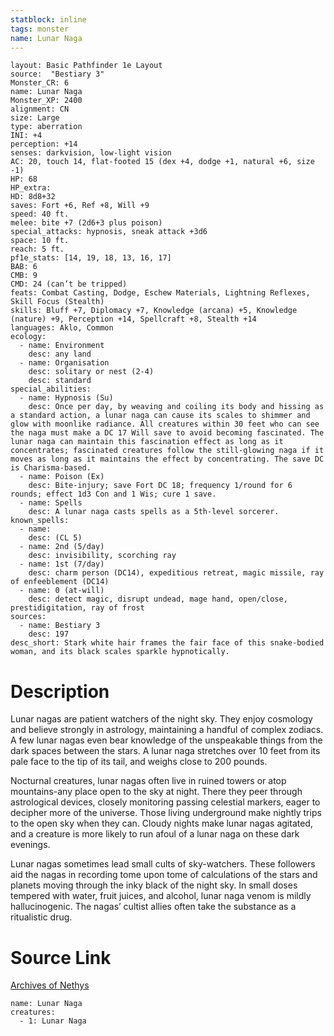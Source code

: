 ```yaml
---
statblock: inline
tags: monster
name: Lunar Naga
---
```

```statblock
layout: Basic Pathfinder 1e Layout
source:  "Bestiary 3"
Monster_CR: 6
name: Lunar Naga
Monster_XP: 2400
alignment: CN
size: Large
type: aberration
INI: +4
perception: +14
senses: darkvision, low-light vision
AC: 20, touch 14, flat-footed 15 (dex +4, dodge +1, natural +6, size -1)
HP: 68
HP_extra: 
HD: 8d8+32
saves: Fort +6, Ref +8, Will +9
speed: 40 ft.
melee: bite +7 (2d6+3 plus poison)
special_attacks: hypnosis, sneak attack +3d6
space: 10 ft.
reach: 5 ft.
pf1e_stats: [14, 19, 18, 13, 16, 17]
BAB: 6
CMB: 9
CMD: 24 (can’t be tripped)
feats: Combat Casting, Dodge, Eschew Materials, Lightning Reflexes, Skill Focus (Stealth)
skills: Bluff +7, Diplomacy +7, Knowledge (arcana) +5, Knowledge (nature) +9, Perception +14, Spellcraft +8, Stealth +14
languages: Aklo, Common
ecology:
  - name: Environment
    desc: any land
  - name: Organisation
    desc: solitary or nest (2-4)
    desc: standard
special_abilities:
  - name: Hypnosis (Su)
    desc: Once per day, by weaving and coiling its body and hissing as a standard action, a lunar naga can cause its scales to shimmer and glow with moonlike radiance. All creatures within 30 feet who can see the naga must make a DC 17 Will save to avoid becoming fascinated. The lunar naga can maintain this fascination effect as long as it concentrates; fascinated creatures follow the still-glowing naga if it moves as long as it maintains the effect by concentrating. The save DC is Charisma-based.
  - name: Poison (Ex)
    desc: Bite-injury; save Fort DC 18; frequency 1/round for 6 rounds; effect 1d3 Con and 1 Wis; cure 1 save.
  - name: Spells
    desc: A lunar naga casts spells as a 5th-level sorcerer.
known_spells:
  - name:
    desc: (CL 5)
  - name: 2nd (5/day)
    desc: invisibility, scorching ray
  - name: 1st (7/day)
    desc: charm person (DC14), expeditious retreat, magic missile, ray of enfeeblement (DC14)
  - name: 0 (at-will)
    desc: detect magic, disrupt undead, mage hand, open/close, prestidigitation, ray of frost
sources:
  - name: Bestiary 3
    desc: 197
desc_short: Stark white hair frames the fair face of this snake-bodied woman, and its black scales sparkle hypnotically.
```
# Description
Lunar nagas are patient watchers of the night sky. They enjoy cosmology and believe strongly in astrology, maintaining a handful of complex zodiacs. A few lunar nagas even bear knowledge of the unspeakable things from the dark spaces between the stars. A lunar naga stretches over 10 feet from its pale face to the tip of its tail, and weighs close to 200 pounds.

Nocturnal creatures, lunar nagas often live in ruined towers or atop mountains-any place open to the sky at night. There they peer through astrological devices, closely monitoring passing celestial markers, eager to decipher more of the universe. Those living underground make nightly trips to the open sky when they can. Cloudy nights make lunar nagas agitated, and a creature is more likely to run afoul of a lunar naga on these dark evenings.

Lunar nagas sometimes lead small cults of sky-watchers. These followers aid the nagas in recording tome upon tome of calculations of the stars and planets moving through the inky black of the night sky. In small doses tempered with water, fruit juices, and alcohol, lunar naga venom is mildly hallucinogenic. The nagas’ cultist allies often take the substance as a ritualistic drug.
# Source Link
[Archives of Nethys](https://aonprd.com/MonsterDisplay.aspx?ItemName=Lunar%20Naga)
```encounter-table
name: Lunar Naga
creatures:
  - 1: Lunar Naga
```
